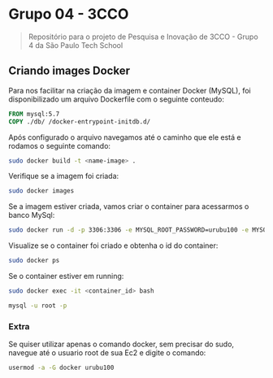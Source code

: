 # Grupo 04 - 3CCO
> Repositório para o projeto de Pesquisa e Inovação de 3CCO - Grupo 4 da São Paulo Tech School

## Criando images Docker

Para nos facilitar na criação da imagem e container Docker (MySQL), foi disponibilizado um arquivo Dockerfile com o seguinte conteudo:

```dockerfile
FROM mysql:5.7
COPY ./db/ /docker-entrypoint-initdb.d/
```

Após configurado o arquivo navegamos até o caminho que ele está e rodamos o seguinte comando:

```bash
sudo docker build -t <name-image> .
```

Verifique se a imagem foi criada:

```bash
sudo docker images
```

Se a imagem estiver criada, vamos criar o container para acessarmos o banco MySql:

```bash
sudo docker run -d -p 3306:3306 -e MYSQL_ROOT_PASSWORD=urubu100 -e MYSQL_DATABASE=algas -e MYSQL_USER=grupo04 -e MYSQL_PASSWORD=urubu100 <name-image>
```

Visualize se o container foi criado e obtenha o id do container:

```bash
sudo docker ps
```

Se o container estiver em running:

```bash
sudo docker exec -it <container_id> bash
```

```bash
mysql -u root -p
```

### Extra

Se quiser utilizar apenas o comando docker, sem precisar do sudo, navegue até o usuario root de sua Ec2 e digite o comando:

```bash
usermod -a -G docker urubu100
```
